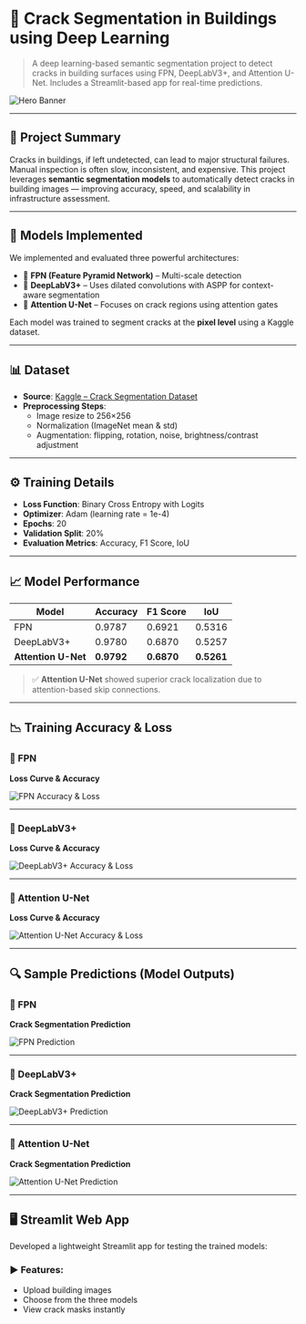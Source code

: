 # 🧱 Crack Segmentation in Buildings using Deep Learning

> A deep learning-based semantic segmentation project to detect cracks in building surfaces using FPN, DeepLabV3+, and Attention U-Net. Includes a Streamlit-based app for real-time predictions.

![Hero Banner](crack_segmentation.png)

---

## 🚀 Project Summary

Cracks in buildings, if left undetected, can lead to major structural failures. Manual inspection is often slow, inconsistent, and expensive. This project leverages **semantic segmentation models** to automatically detect cracks in building images — improving accuracy, speed, and scalability in infrastructure assessment.

---

## 🧠 Models Implemented

We implemented and evaluated three powerful architectures:

- 🔹 **FPN (Feature Pyramid Network)** – Multi-scale detection
- 🔹 **DeepLabV3+** – Uses dilated convolutions with ASPP for context-aware segmentation
- 🔹 **Attention U-Net** – Focuses on crack regions using attention gates

Each model was trained to segment cracks at the **pixel level** using a Kaggle dataset.

---

## 📊 Dataset

- **Source**: [Kaggle – Crack Segmentation Dataset](https://www.kaggle.com/datasets/lakshaymiddha/crack-segmentation-dataset)
- **Preprocessing Steps**:
  - Image resize to 256×256
  - Normalization (ImageNet mean & std)
  - Augmentation: flipping, rotation, noise, brightness/contrast adjustment

---

## ⚙️ Training Details

- **Loss Function**: Binary Cross Entropy with Logits
- **Optimizer**: Adam (learning rate = 1e-4)
- **Epochs**: 20
- **Validation Split**: 20%
- **Evaluation Metrics**: Accuracy, F1 Score, IoU

---

## 📈 Model Performance

| Model           | Accuracy | F1 Score | IoU    |
|----------------|----------|----------|--------|
| FPN            | 0.9787   | 0.6921   | 0.5316 |
| DeepLabV3+     | 0.9780   | 0.6870   | 0.5257 |
| **Attention U-Net** | **0.9792**   | **0.6870**   | **0.5261** |

> ✅ **Attention U-Net** showed superior crack localization due to attention-based skip connections.

---

## 📉 Training Accuracy & Loss

### 🔹 FPN
**Loss Curve & Accuracy**
  
![FPN Accuracy & Loss](fpn_graph.png)

---

### 🔹 DeepLabV3+
**Loss Curve & Accuracy**
  
![DeepLabV3+ Accuracy & Loss](deeplabv3_graph.png)

---

### 🔹 Attention U-Net
**Loss Curve & Accuracy**
  
![Attention U-Net Accuracy & Loss](attention_unet_graph.png)

---

## 🔍 Sample Predictions (Model Outputs)

### 🔹 FPN
**Crack Segmentation Prediction**

![FPN Prediction](fpn_prediction.png)

---

### 🔹 DeepLabV3+
**Crack Segmentation Prediction**

![DeepLabV3+ Prediction](deeplabv3_prediction.png)

---

### 🔹 Attention U-Net
**Crack Segmentation Prediction**

![Attention U-Net Prediction](attention_unet_prediction.png)

---

## 🖥️ Streamlit Web App

Developed a lightweight Streamlit app for testing the trained models:

### ▶ Features:
- Upload building images
- Choose from the three models
- View crack masks instantly


